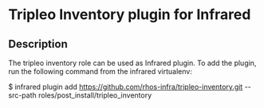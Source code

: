 # Tripleo Inventory plugin for Infrared

## Description
The tripleo inventory role can be used as Infrared plugin.
To add the plugin, run the following command from the infrared virtualenv:

$ infrared plugin add https://github.com/rhos-infra/tripleo-inventory.git --src-path roles/post_install/tripleo_inventory
